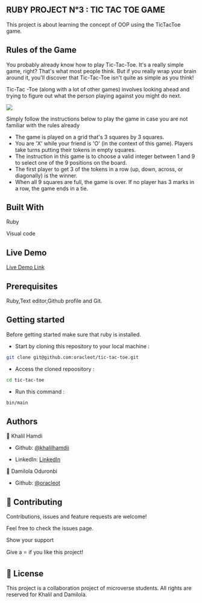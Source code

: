 ## RUBY PROJECT N°3 : TIC TAC TOE GAME

</h1>This project is about learning the concept of OOP using the TicTacToe game.

</h1>


## Rules of the Game

You probably already know how to play Tic-Tac-Toe. It's a really simple game, right? That's what most people think. But if you really wrap your brain around it, you'll discover that Tic-Tac-Toe isn't quite as simple as you think!

Tic-Tac -Toe (along with a lot of other games) involves looking ahead and trying to figure out what the person playing against you might do next.

![](https://raw.githubusercontent.com/oracleot/tic-tac-toe/readme_game_instructions/game_screenshot.png)

Simply follow the instructions below to play the game in case you are not familiar with the rules already

- The game is played on a grid that's 3 squares by 3 squares.
- You are 'X' while your friend is 'O' (in the context of this game). Players take turns putting their tokens in empty squares.
- The instruction in this game is to choose a valid integer between 1 and 9 to select one of the 9 positions on the board.
- The first player to get 3 of the tokens in a row (up, down, across, or diagonally) is the winner.
- When all 9 squares are full, the game is over. If no player has 3 marks in a row, the game ends in a tie.

## Built With

Ruby

Visual code

## Live Demo

[Live Demo Link](https://repl.it/@oracleot/TicTacToe)

## Prerequisites

Ruby,Text editor,Github profile and Git.

## Getting started

Before getting started make sure that ruby is installed.

- Start by cloning this repository to your local machine :

```bash
git clone git@github.com:oracleot/tic-tac-toe.git
```

- Access the cloned repoository :

```bash
cd tic-tac-toe
```

- Run this command :

```bash
bin/main
```

## Authors

👤 Khalil Hamdi

- Github: [@khalilhamdii](https://github.com/khalilhamdii)

- LinkedIn: [LinkedIn](https://www.linkedin.com/in/khalilhamdi/)

👤 Damilola Oduronbi

- Github: [@oracleot](https://github.com/oracleot)

## 🤝 Contributing

Contributions, issues and feature requests are welcome!

Feel free to check the issues page.

Show your support

Give a ⭐️ if you like this project!

## 📝 License

This project is a collaboration project of microverse students. All rights are reserved for Khalil and Damilola.
